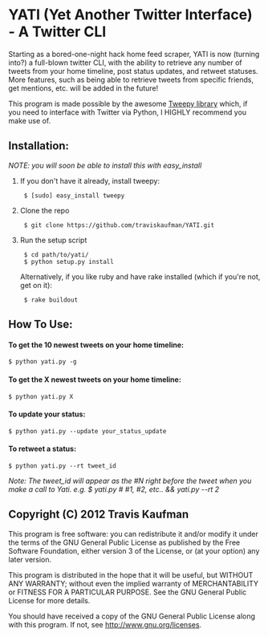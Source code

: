 YATI (Yet Another Twitter Interface) - A Twitter CLI
=====================================================
Starting as a bored-one-night hack home feed scraper, YATI is now (turning into?) a full-blown twitter CLI, with the ability to retrieve any number of tweets from your home timeline, post status updates, and retweet statuses.
More features, such as being able to retrieve tweets from specific friends, get mentions, etc. will be added in the future!


This program is made possible by the awesome [Tweepy library](https://github.com/tweepy/tweepy) which, if you need to interface with Twitter via Python, I HIGHLY recommend you make use of.

Installation:
-------------
*NOTE: you will soon be able to install this with easy_install*

1. If you don't have it already, install tweepy:

        $ [sudo] easy_install tweepy


2. Clone the repo    

        $ git clone https://github.com/traviskaufman/YATI.git


3. Run the setup script

        $ cd path/to/yati/
        $ python setup.py install
        
   Alternatively, if you like ruby and have rake installed (which if you're not, get on it):
   
        $ rake buildout

How To Use:
------------
#### To get the 10 newest tweets on your home timeline: 
    $ python yati.py -g
#### To get the X newest tweets on your home timeline:
    $ python yati.py X
#### To update your status: 
    $ python yati.py --update your_status_update
#### To retweet a status: 
    $ python yati.py --rt tweet_id 
  *Note: The tweet_id will appear as the #N right before the tweet when you make a call to Yati. 
  e.g. $ yati.py # #1, #2, etc.. && yati.py --rt 2*

Copyright (C) 2012 Travis Kaufman
----------------------------------
This program is free software: you can redistribute it and/or modify
it under the terms of the GNU General Public License as published by
the Free Software Foundation, either version 3 of the License, or
(at your option) any later version.

This program is distributed in the hope that it will be useful,
but WITHOUT ANY WARRANTY; without even the implied warranty of
MERCHANTABILITY or FITNESS FOR A PARTICULAR PURPOSE.  See the
GNU General Public License for more details.

You should have received a copy of the GNU General Public License
along with this program.  If not, see http://www.gnu.org/licenses.

